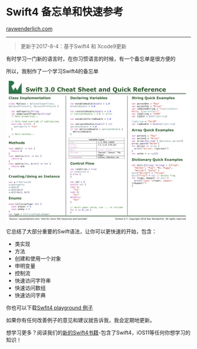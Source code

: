 # Swift4 备忘单和快速参考

[raywenderlich.com](https://www.raywenderlich.com)

***

> 更新于2017-8-4：基于Swift4 和 Xcode9更新

有时学习一门新的语言时，在你习惯语言的时候，有一个备忘单是很方便的

所以，我制作了一个学习Swift4的备忘单

![Reference](../Resource/reference.png)

它总结了大部分重要的Swift语法，让你可以更快速的开始，包含：

* 类实现
* 方法
* 创建和使用一个对象
* 申明变量
* 控制流
* 快速访问字符串
* 快速访问数组
* 快速访问字典

你也可以下载[Swfit4 playground 例子](CheatSheet.playground.zip)

如果你有任何改善例子的意见和建议就告诉我，我会定期地更新。

想学习更多？阅读我们的[新的Swift4书籍](https://store.raywenderlich.com/)-包含了Swift4，iOS11等任何你想学习的知识！
